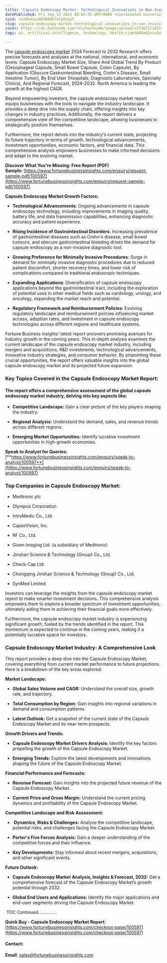 ```yaml
---
title: "Capsule Endoscopy Market: Technological Innovations in Non-Invasive Gastrointestinal Imaging and Diagnostics"
datePublished: Fri Sep 13 2024 08:45:35 GMT+0000 (Coordinated Universal Time)
cuid: cm10h41wa003609k7efy0cpy5
slug: capsule-endoscopy-market-technological-innovations-in-non-invasive-gastrointestinal-imaging-and-diagnostics
cover: https://cdn.hashnode.com/res/hashnode/image/upload/v1726217103179/b05c06fa-dc0f-4e03-8209-23d8376a5bd7.png
tags: ai, artificial-intelligence, technology, health-cjaeh844x02vvo3wtj5r2s75q, healthcare

---
```


The [capsule endoscopy market](https://www.fortunebusinessinsights.com/industry-reports/capsule-endoscopy-market-100597) 2024 Forecast to 2032 Research offers precise forecasts and analyses at the national, international, and economic levels. Capsule Endoscopy Market Size, Share And Global Trend By Product (Oesophageal Capsule, Small Bowel Capsule, Colon Capsule), By Application (Obscure Gastrointestinal Bleeding, Crohn's Disease, Small Intestine Tumor), By End User (Hospitals, Diagnostic Laboratories, Specialty Clinics), And Regional Forecast, 2024-2032. North America is leading the growth at the highest CAGR.

Beyond empowering investors, the capsule endoscopy market report equips businesses with the tools to navigate the industry landscape. It provides a deep dive into the supply chain, offering insights into key changes in industry practices. Additionally, the report delivers a comprehensive view of the competitive landscape, allowing businesses to strategically position themselves.

Furthermore, the report delves into the industry's current state, projecting its future trajectory in terms of growth, technological advancements, investment opportunities, economic factors, and financial data. This comprehensive analysis empowers businesses to make informed decisions and adapt to the evolving market.

**Discover What You're Missing: Free Report (PDF) Sample:** [https://www.fortunebusinessinsights.com/enquiry/request-sample-pdf/100597](https://www.fortunebusinessinsights.com/enquiry/request-sample-pdf/100597)

**Capsule Endoscopy Market Growth Factors:**

* **Technological Advancements**: Ongoing advancements in capsule endoscopy technology, including improvements in imaging quality, battery life, and data transmission capabilities, enhancing diagnostic accuracy and patient experience.
    
* **Rising Incidence of Gastrointestinal Disorders**: Increasing prevalence of gastrointestinal diseases such as Crohn's disease, small bowel tumours, and obscure gastrointestinal bleeding drives the demand for capsule endoscopy as a non-invasive diagnostic tool.
    
* **Growing Preference for Minimally Invasive Procedures**: Surge in demand for minimally invasive diagnostic procedures due to reduced patient discomfort, shorter recovery times, and lower risk of complications compared to traditional endoscopic techniques.
    
* **Expanding Applications**: Diversification of capsule endoscopy applications beyond the gastrointestinal tract, including the exploration of potential uses in other medical fields such as cardiology, urology, and oncology, expanding the market reach and potential.
    
* **Regulatory Framework and Reimbursement Policies**: Evolving regulatory landscape and reimbursement policies influencing market access, adoption rates, and investment in capsule endoscopy technologies across different regions and healthcare systems.
    

Fortune Business Insights' latest report uncovers promising avenues for Industry growth in the coming years. This in-depth analysis examines the current landscape of the capsule endoscopy market industry, including mergers and acquisitions, R&D investments, technological advancements, innovative Industry strategies, and consumer behavior. By pinpointing these crucial opportunities, the report offers valuable insights into the global capsule endoscopy market and its projected future expansion.

### **Key Topics Covered in the Capsule Endoscopy Market Report:**

#### **The report offers a comprehensive assessment of the global capsule endoscopy market industry, delving into key aspects like:**

* **Competitive Landscape:** Gain a clear picture of the key players shaping the industry.
    
* **Regional Analysis:** Understand the demand, sales, and revenue trends across different regions.
    
* **Emerging Market Opportunities:** Identify lucrative investment opportunities in high-growth economies.
    

**Speak to Analyst for Queries:** [**https://www.fortunebusinessinsights.com/enquiry/speak-to-analyst/100597**](https://www.fortunebusinessinsights.com/enquiry/speak-to-analyst/100597)

### **Top Companies in Capsule Endoscopy Market:**

* Medtronic plc
    
* Olympus Corporation
    
* IntroMedic Co., Ltd.
    
* CapsoVision, Inc.
    
* RF Co., Ltd.
    
* Given Imaging Ltd. (a subsidiary of Medtronic)
    
* Jinshan Science & Technology (Group) Co., Ltd.
    
* Check-Cap Ltd.
    
* Chongqing Jinshan Science & Technology (Group) Co., Ltd.
    
* SynMed Limited
    

Investors can leverage the insights from the capsule endoscopy market report to make smarter investment decisions. This comprehensive analysis empowers them to explore a broader spectrum of investment opportunities, ultimately aiding them in achieving their financial goals more effectively.

Furthermore, the capsule endoscopy market industry is experiencing significant growth, fueled by the trends identified in the report. This momentum is expected to continue in the coming years, making it a potentially lucrative space for investors.

### Capsule Endoscopy Market Industry: A Comprehensive Look

This report provides a deep dive into the Capsule Endoscopy Market, covering everything from current market performance to future projections. Here is a breakdown of the key areas explored:

**Market Landscape:**

* **Global Sales Volume and CAGR:** Understand the overall size, growth rate, and trajectory.
    
* **Total Consumption by Region:** Gain insights into regional variations in demand and consumption patterns.
    
* **Latest Outlook:** Get a snapshot of the current state of the Capsule Endoscopy Market and its near-term prospects.
    

**Growth Drivers and Trends:**

* **Capsule Endoscopy Market Drivers Analysis:** Identify the key factors propelling the growth of the Capsule Endoscopy Market.
    
* **Emerging Trends:** Explore the latest developments and innovations shaping the future of the Capsule Endoscopy Market.
    

**Financial Performance and Forecasts:**

* **Revenue Forecast:** Gain insights into the projected future revenue of the Capsule Endoscopy Market.
    
* **Current Price and Gross Margin:** Understand the current pricing dynamics and profitability of the Capsule Endoscopy Market.
    

**Competitive Landscape and Risk Assessment:**

*  **Dynamics, Risks & Challenges:** Analyse the competitive landscape, potential risks, and challenges facing the Capsule Endoscopy Market.
    
* **Porter's Five Forces Analysis:** Gain a deeper understanding of the competitive forces and their influence.
    
* **Key Developments:** Stay informed about recent mergers, acquisitions, and other significant events.
    

**Future Outlook:**

* **Capsule Endoscopy Market Analysis, Insights & Forecast, 2032:** Get a comprehensive forecast of the Capsule Endoscopy Market’s growth potential through 2032.
    
* **Global End Users and Applications:** Identify the major applications and end-user segments driving the Capsule Endoscopy Market.
    

 TOC Continued……………

**Quick Buy - Capsule Endoscopy Market Report:** [https://www.fortunebusinessinsights.com/checkout-page/100597](https://www.fortunebusinessinsights.com/checkout-page/100597)

#### **Contact:**

**Email**: sales@fortunebusinessinsights.com